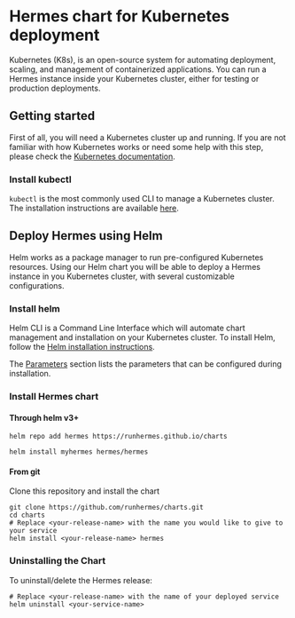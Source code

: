 # Hermes chart for Kubernetes deployment

Kubernetes (K8s), is an open-source system for automating deployment, scaling, and management of containerized applications. You can run a Hermes instance inside your Kubernetes cluster, either for testing or production deployments.

## Getting started

First of all, you will need a Kubernetes cluster up and running. If you are not familiar with how Kubernetes works or need some help with this step, please check the [Kubernetes documentation](https://kubernetes.io/docs/home/).

### Install kubectl

`kubectl` is the most commonly used CLI to manage a Kubernetes cluster. The installation instructions are available [here](https://kubernetes.io/docs/tasks/tools/install-kubectl/).

## Deploy Hermes using Helm

Helm works as a package manager to run pre-configured Kubernetes resources. Using our Helm chart you will be able to deploy a Hermes instance in you Kubernetes cluster, with several customizable configurations.

### Install helm

Helm CLI is a Command Line Interface which will automate chart management and installation on your Kubernetes cluster. To install Helm, follow the [Helm installation instructions](https://helm.sh/docs/intro/install/).

The [Parameters](./hermes/README.md#Parameters) section lists the parameters that can be configured during installation.

### Install Hermes chart

#### Through helm v3+

```shell
helm repo add hermes https://runhermes.github.io/charts

helm install myhermes hermes/hermes
```

#### From git

Clone this repository and install the chart

```shell
git clone https://github.com/runhermes/charts.git
cd charts
# Replace <your-release-name> with the name you would like to give to your service
helm install <your-release-name> hermes
```

### Uninstalling the Chart

To uninstall/delete the Hermes release:

```shell
# Replace <your-release-name> with the name of your deployed service
helm uninstall <your-service-name>
```
